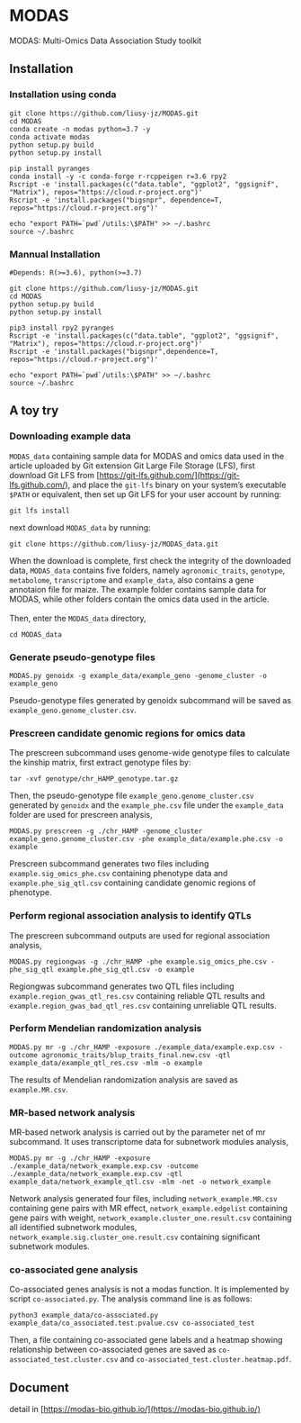 # MODAS
MODAS: Multi-Omics Data Association Study toolkit

## Installation
### Installation using conda
```
git clone https://github.com/liusy-jz/MODAS.git
cd MODAS
conda create -n modas python=3.7 -y
conda activate modas
python setup.py build
python setup.py install

pip install pyranges
conda install -y -c conda-forge r-rcppeigen r=3.6 rpy2
Rscript -e 'install.packages(c("data.table", "ggplot2", "ggsignif", "Matrix"), repos="https://cloud.r-project.org")'
Rscript -e 'install.packages("bigsnpr", dependence=T, repos="https://cloud.r-project.org")'

echo "export PATH=`pwd`/utils:\$PATH" >> ~/.bashrc
source ~/.bashrc
```

### Mannual Installation
```
#Depends: R(>=3.6), python(>=3.7)

git clone https://github.com/liusy-jz/MODAS.git
cd MODAS
python setup.py build
python setup.py install

pip3 install rpy2 pyranges
Rscript -e 'install.packages(c("data.table", "ggplot2", "ggsignif", "Matrix"), repos="https://cloud.r-project.org")'
Rscript -e 'install.packages("bigsnpr",dependence=T, repos="https://cloud.r-project.org")'

echo "export PATH=`pwd`/utils:\$PATH" >> ~/.bashrc
source ~/.bashrc
```

## A toy try
### Downloading example data
`MODAS_data` containing sample data for MODAS and omics data used in the article uploaded by Git extension Git Large File Storage (LFS), first download Git LFS from [https://git-lfs.github.com/](https://git-lfs.github.com/),  and place the `git-lfs` binary on your system’s executable `$PATH` or equivalent, then set up Git LFS for your user account by running:
```
git lfs install
```
next download `MODAS_data` by running:
```
git clone https://github.com/liusy-jz/MODAS_data.git
```
When the download is complete, first check the integrity of the downloaded data, `MODAS_data` contains five folders, namely `agronomic_traits`, `genotype`, `metabolome`, `transcriptome` and `example_data`, also contains a gene annotaion file for maize. The example folder contains sample data for MODAS, while other folders contain the omics data used in the article.<br/><br/>
Then, enter the `MODAS_data` directory,
```
cd MODAS_data
```
### Generate pseudo-genotype files
```
MODAS.py genoidx -g example_data/example_geno -genome_cluster -o example_geno
```
Pseudo-genotype files generated by genoidx subcommand will be saved as `example_geno.genome_cluster.csv`.
### Prescreen candidate genomic regions for omics data
The prescreen subcommand uses genome-wide genotype files to calculate the kinship matrix, first extract genotype files by:
```
tar -xvf genotype/chr_HAMP_genotype.tar.gz
```
Then, the pseudo-genotype file `example_geno.genome_cluster.csv` generated by `genoidx` and the `example_phe.csv` file under the `example_data` folder are used for prescreen analysis,
```
MODAS.py prescreen -g ./chr_HAMP -genome_cluster example_geno.genome_cluster.csv -phe example_data/example.phe.csv -o example
```
Prescreen subcommand generates two files including `example.sig_omics_phe.csv` containing phenotype data and `example.phe_sig_qtl.csv` containing candidate genomic regions of phenotype.
### Perform regional association analysis to identify QTLs
The prescreen subcommand outputs are used for regional association analysis,
```
MODAS.py regiongwas -g ./chr_HAMP -phe example.sig_omics_phe.csv -phe_sig_qtl example.phe_sig_qtl.csv -o example
```
Regiongwas subcommand generates two QTL files including `example.region_gwas_qtl_res.csv` containing reliable QTL results and `example.region_gwas_bad_qtl_res.csv` containing unreliable QTL results.
### Perform Mendelian randomization analysis
```
MODAS.py mr -g ./chr_HAMP -exposure ./example_data/example.exp.csv -outcome agronomic_traits/blup_traits_final.new.csv -qtl example_data/example_qtl_res.csv -mlm -o example
```
The results of Mendelian randomization analysis are saved as `example.MR.csv`.
### MR-based network analysis
MR-based network analysis is carried out by the parameter net of mr subcommand. It uses transcriptome data for subnetwork modules analysis,
```
MODAS.py mr -g ./chr_HAMP -exposure ./example_data/network_example.exp.csv -outcome ./example_data/network_example.exp.csv -qtl example_data/network_example_qtl.csv -mlm -net -o network_example
```
Network analysis generated four files, including `network_example.MR.csv` containing gene pairs with MR effect, `network_example.edgelist` containing gene pairs with weight, `network_example.cluster_one.result.csv` containing all identified subnetwork modules, `network_example.sig.cluster_one.result.csv` containing significant subnetwork modules.
### co-associated gene analysis
Co-associated genes analysis is not a modas function. It is implemented by script `co-associated.py`. The analysis command line is as follows:
```
python3 example_data/co-associated.py example_data/co_associated.test.pvalue.csv co-associated_test
```
Then, a file containing co-associated gene labels and a heatmap showing relationship between co-associated genes are saved as `co-associated_test.cluster.csv` and `co-associated_test.cluster.heatmap.pdf`.
## Document
detail in [https://modas-bio.github.io/](https://modas-bio.github.io/)
